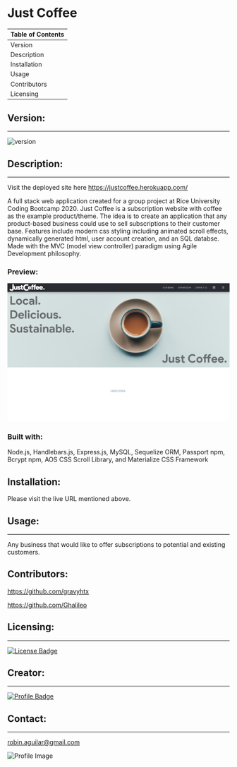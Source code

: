 

# Just Coffee

Table of Contents|
------------------|
Version|
Description|
Installation|
Usage|
Contributors|
Licensing|

## Version:
***
![version](https://img.shields.io/badge/version-1.0.0-blue)

## Description:
***
Visit the deployed site here https://justcoffee.herokuapp.com/

A full stack web application created for a group project at Rice University Coding Bootcamp 2020.
Just Coffee is a subscription website with coffee as the example product/theme. 
The idea is to create an application that any product-based business could use to sell subscriptions to their customer base.
Features include modern css styling including animated scroll effects, dynamically generated html, user account creation, and an SQL databse.
Made with the MVC (model view controller) paradigm using Agile Development philosophy.

### Preview:
![App Preview](public/images/previewimg.png)

### Built with:

Node.js, Handlebars.js, Express.js, MySQL, Sequelize ORM, Passport npm, Bcrypt npm, AOS CSS Scroll Library, and Materialize CSS Framework

## Installation:
>

Please visit the live URL mentioned above.
>



## Usage:
***
Any business that would like to offer subscriptions to potential and existing customers.

## Contributors:

https://github.com/gravyhtx

https://github.com/Ghalileo

## Licensing:
***

[![License Badge](https://img.shields.io/badge/License-MIT-yellow.svg)](https://opensource.org/licenses/MIT)

## Creator:
***

[![Profile Badge](https://img.shields.io/badge/User-Profile-red.svg)](https://github.com/robinaguilar713 "Robin Aguilar")

## Contact:
***
robin.aguilar@gmail.com

![Profile Image](https://avatars2.githubusercontent.com/u/58608271?v=4 "Creator's Avatar")
